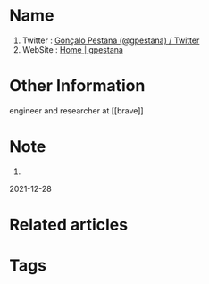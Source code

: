 # Name
1. Twitter : [Gonçalo Pestana (@gpestana) / Twitter](https://twitter.com/gpestana)
2. WebSite : [Home | gpestana](https://www.gpestana.com/)

# Other Information
engineer and researcher at [[brave]]

# Note 
1. 
2021-12-28

# Related articles



# Tags


